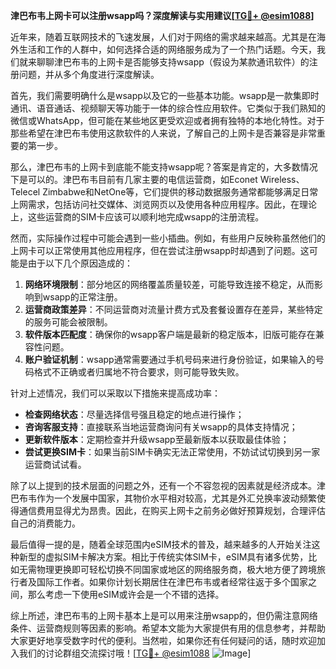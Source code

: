 **津巴布韦上网卡可以注册wsapp吗？深度解读与实用建议[[TG💪+ @esim1088](https://t.me/s/esim1088)]**

近年来，随着互联网技术的飞速发展，人们对于网络的需求越来越高。尤其是在海外生活和工作的人群中，如何选择合适的网络服务成为了一个热门话题。今天，我们就来聊聊津巴布韦的上网卡是否能够支持wsapp（假设为某款通讯软件）的注册问题，并从多个角度进行深度解读。

首先，我们需要明确什么是wsapp以及它的一些基本功能。wsapp是一款集即时通讯、语音通话、视频聊天等功能于一体的综合性应用软件。它类似于我们熟知的微信或WhatsApp，但可能在某些地区更受欢迎或者拥有独特的本地化特性。对于那些希望在津巴布韦使用这款软件的人来说，了解自己的上网卡是否兼容是非常重要的第一步。

那么，津巴布韦的上网卡到底能不能支持wsapp呢？答案是肯定的，大多数情况下是可以的。津巴布韦目前有几家主要的电信运营商，如Econet Wireless、Telecel Zimbabwe和NetOne等，它们提供的移动数据服务通常都能够满足日常上网需求，包括访问社交媒体、浏览网页以及使用各种应用程序。因此，在理论上，这些运营商的SIM卡应该可以顺利地完成wsapp的注册流程。

然而，实际操作过程中可能会遇到一些小插曲。例如，有些用户反映称虽然他们的上网卡可以正常使用其他应用程序，但在尝试注册wsapp时却遇到了问题。这可能是由于以下几个原因造成的：

1. **网络环境限制**：部分地区的网络覆盖质量较差，可能导致连接不稳定，从而影响到wsapp的正常注册。
2. **运营商政策差异**：不同运营商对流量计费方式及套餐设置存在差异，某些特定的服务可能会被限制。
3. **软件版本匹配度**：确保你的wsapp客户端是最新的稳定版本，旧版可能存在兼容性问题。
4. **账户验证机制**：wsapp通常需要通过手机号码来进行身份验证，如果输入的号码格式不正确或者归属地不符合要求，则可能导致失败。

针对上述情况，我们可以采取以下措施来提高成功率：

- **检查网络状态**：尽量选择信号强且稳定的地点进行操作；
- **咨询客服支持**：直接联系当地运营商询问有关wsapp的具体支持情况；
- **更新软件版本**：定期检查并升级wsapp至最新版本以获取最佳体验；
- **尝试更换SIM卡**：如果当前SIM卡确实无法正常使用，不妨试试切换到另一家运营商试试看。

除了以上提到的技术层面的问题之外，还有一个不容忽视的因素就是经济成本。津巴布韦作为一个发展中国家，其物价水平相对较高，尤其是外汇兑换率波动频繁使得通信费用显得尤为昂贵。因此，在购买上网卡之前务必做好预算规划，合理评估自己的消费能力。

最后值得一提的是，随着全球范围内eSIM技术的普及，越来越多的人开始关注这种新型的虚拟SIM卡解决方案。相比于传统实体SIM卡，eSIM具有诸多优势，比如无需物理更换即可轻松切换不同国家或地区的网络服务商，极大地方便了跨境旅行者及国际工作者。如果你计划长期居住在津巴布韦或者经常往返于多个国家之间，那么考虑一下使用eSIM或许会是一个不错的选择。

综上所述，津巴布韦的上网卡基本上是可以用来注册wsapp的，但仍需注意网络条件、运营商规则等因素的影响。希望本文能为大家提供有用的信息参考，并帮助大家更好地享受数字时代的便利。当然啦，如果你还有任何疑问的话，随时欢迎加入我们的讨论群组交流探讨哦！[[TG💪+ @esim1088](https://t.me/s/esim1088) ![Image](https://i.postimg.cc/4NQfJmqS/Snipaste-2025-05-13-00-14-12.png)]